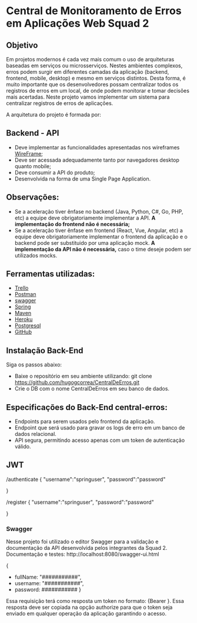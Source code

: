 # Central de Monitoramento de Erros em Aplicações Web Squad 2

## Objetivo
Em projetos modernos é cada vez mais comum o uso de arquiteturas baseadas em serviços ou microsserviços. Nestes ambientes complexos, erros podem surgir em diferentes camadas da aplicação (backend, frontend, mobile, desktop) e mesmo em serviços distintos. Desta forma, é muito importante que os desenvolvedores possam centralizar todos os registros de erros em um local, de onde podem monitorar e tomar decisões mais acertadas. Neste projeto vamos implementar um sistema para centralizar registros de erros de aplicações.

A arquitetura do projeto é formada por:

## Backend - API
* Deve implementar as funcionalidades apresentadas nos wireframes [WireFrame](https://www.codenation.dev/private-journey/java-campinas-1/challenge/central-erros);
* Deve ser acessada adequadamente tanto por navegadores desktop quanto mobile;
* Deve consumir a API do produto;
* Desenvolvida na forma de uma Single Page Application.

## Observações:
* Se a aceleração tiver ênfase no backend (Java, Python, C#, Go, PHP, etc) a equipe deve obrigatoriamente implementar a API. **A implementação do frontend não é necessária;**
* Se a aceleração tiver ênfase em frontend (React, Vue, Angular, etc) a equipe deve obrigatoriamente implementar o frontend da aplicação e o backend pode ser substituido por uma aplicação mock. **A implementação da API não é necessária,** caso o time deseje podem ser utilizados mocks.

## Ferramentas utilizadas:
* [Trello](https://trello.com/)
* [Postman](https://www.postman.com/)
* [swagger](https://swagger.io/)
* [Spring](https://spring.io/)
* [Maven](https://maven.apache.org/)
* [Heroku](https://www.heroku.com/)
* [Postgresql](https://www.postgresql.org/)
* [GitHub](https://github.com/)


## Instalação Back-End
Siga os passos abaixo:
* Baixe o repositório em seu ambiente utilizando: git clone https://github.com/hugogcorrea/CentralDeErros.git
* Crie o DB com o nome CentralDeErros em seu banco de dados.

## Especificações do Back-End central-erros:
* Endpoints para serem usados pelo frontend da aplicação.
* Endpoint que será usado para gravar os logs de erro em um banco de dados relacional.
* API segura, permitindo acesso apenas com um token de autenticação válido.

## JWT
/authenticate
{
    "username":"springuser", 
    "password":"password"
    
}

/register
{
    "username":"springuser", 
    "password":"password"
    
}

### Swagger
Nesse projeto foi utilizado o editor Swagger para a validação e documentação da API desenvolvida pelos integrantes da Squad 2.
Documentação e testes:
http://localhost:8080/swagger-ui.html

{
* fullName: "###########",
* username: "###########",
* password:  ###########
}

Essa requisição terá como resposta um token no formato: {Bearer }. Essa resposta deve ser copiada na opção authorize para que o token seja enviado em qualquer operação da aplicação garantindo o acesso.
